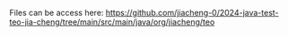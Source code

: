Files can be access here: https://github.com/jiacheng-0/2024-java-test-teo-jia-cheng/tree/main/src/main/java/org/jiacheng/teo
